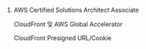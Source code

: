  1. AWS Certified Solutions Architect Associate 

    CloudFront 및 AWS Global Accelerator

    CloudFront Presigned URL/Cookie
